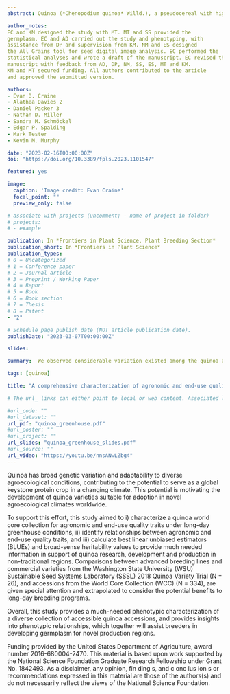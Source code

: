```yaml
---
abstract: Quinoa (*Chenopodium quinoa* Willd.), a pseudocereal with high protein quality originating from the Andean region of South America, has broad genetic variation and adaptability to diverse agroecological conditions, contributing to the potential to serve as a global keystone protein crop in a changing climate. However, the germplasm resources currently available to facilitate quinoa expansion worldwide are restricted to a small portion of quinoa’s total genetic diversity, in part because of day-length sensitivity and issues related to seed sovereignty. This study aimed to characterize phenotypic relationships and variation within a quinoa world core collection. The 360 accessions were planted in a randomized complete block design with four replicates in each of two greenhouses in Pullman, WA during the summer of 2018. Phenological stages, plant height, and inflorescence characteristics were recorded. Seed yield, composition, thousand seed weight, nutritional composition, shape, size, and color were measured using a high-throughput phenotyping pipeline. Considerable variation existed among the germplasm. Crude protein content ranged from 11.24% to 17.81% (fixed at 14% moisture). We found that protein content was negatively correlated with yield and positively correlated with total amino acid content and days to harvest. Mean essential amino acids values met adult daily requirements but not leucine and lysine infant requirements. Yield was positively correlated with thousand seed weight and seed area, and negatively correlated with ash content and days to harvest. The accessions clustered into four groups, with one-group representing useful accessions for long-day breeding programs. The results of this study establish a practical resource for plant breeders to leverage as they strategically develop germplasm in support of the global expansion of quinoa.

author_notes:
EC and KM designed the study with MT. MT and SS provided the
germplasm. EC and AD carried out the study and phenotyping, with
assistance from DP and supervision from KM. NM and ES designed
the All Grains tool for seed digital image analysis. EC performed the
statistical analyses and wrote a draft of the manuscript. EC revised the
manuscript with feedback from AD, DP, NM, SS, ES, MT and KM.
KM and MT secured funding. All authors contributed to the article
and approved the submitted version.

authors:
- Evan B. Craine
- Alathea Davies 2
- Daniel Packer 3
- Nathan D. Miller
- Sandra M. Schmöckel
- Edgar P. Spalding
- Mark Tester
- Kevin M. Murphy

date: "2023-02-16T00:00:00Z"
doi: "https://doi.org/10.3389/fpls.2023.1101547"

featured: yes

image:
  caption: 'Image credit: Evan Craine'
  focal_point: ""
  preview_only: false

# associate with projects (uncomment; - name of project in folder)
# projects:
# - example

publication: In *Frontiers in Plant Science, Plant Breeding Section* 
publication_short: In *Frontiers in Plant Science*
publication_types:
# 0 = Uncategorized
# 1 = Conference paper
# 2 = Journal article
# 3 = Preprint / Working Paper
# 4 = Report
# 5 = Book
# 6 = Book section
# 7 = Thesis
# 8 = Patent 
- "2"

# Schedule page publish date (NOT article publication date).
publishDate: "2023-03-07T00:00:00Z"

slides: 

summary:  We observed considerable variation existed among the quinoa accessions in the world core collection. Days to harvest, yield/plant, fruit set/ripening, days to anthesis, height at harvest, inflorescence area, TSW, inflorescence length, and total amino acid content contributed the most to the first principal component, which explained 39.8% of the total variation. The presence of day-length sensitivity accessions likely contributed to the extreme variation observed for days to harvest. These plants tended to have a phenotype characterized by greater height at harvest, larger panicle length, width and area, lower seed yield, and higher seed composition content. Principal component and cluster analysis illustrated how the germplasm could be separated according to the analyzed traits into four groups with unique variability. Group 1 represented accessions that may be the most relevant to long-day breeding programs, with accessions likely representing germplasm originating from higher latitudes in central and southern Chile (approximately 34-40°S). Group 1 was characterized by fewer days to harvest, lower height at harvest, and higher yield. However, this group did have lower protein and ash content than group 4, which likely represented accessions from the Highland germplasm pool originating from lower latitudes in Peru and Bolivia. We found that days to harvest had moderate negative correlations with yield, TSW and seed area, and moderate positive correlations with height at harvest, inflorescence area, crude protein and ash content. Yield had moderate positive correlations with seed size and TSW, and negative correlations with total amino acid, crude protein, and ash content. These results indicate that improvements to yield in quinoa must be made while simultaneously monitoring seed composition, to avoid selecting against nutritional quality in pursuit of higher yields. Using BLUEs, we provide insight into which accessions may have the most promising assembly of trait values. Overall, this study provides a much-needed phenotypic characterization of a diverse collection of accessible quinoa accessions, and provides insights into phenotypic relationships, which together will assist breeders in developing germplasm for novel production regions. 

tags: [quinoa]

title: "A comprehensive characterization of agronomic and end-use quality phenotypes across a quinoa world core collection"

# The url_ links can either point to local or web content. Associated local publication content, may be copied to the publication’s folder and referenced like url_code = "code.zip".

#url_code: ""
#url_dataset: ""
url_pdf: "quinoa_greenhouse.pdf"
#url_poster: ""
#url_project: ""
url_slides: "quinoa_greenhouse_slides.pdf"
#url_source: ""
url_video: "https://youtu.be/nnsANwLZbg4"
---
```

Quinoa has broad genetic variation and adaptability to diverse agroecological conditions, contributing to the potential to serve as a global keystone protein crop in a changing climate. This potential is motivating the development of quinoa varieties suitable for adoption in novel agroecological climates worldwide. 

To support this effort, this study aimed to i) characterize a quinoa world core collection for agronomic and end-use quality traits under long-day greenhouse conditions, ii) identify relationships between agronomic and end-use quality traits, and iii) calculate best linear unbiased estimators (BLUEs) and broad-sense heritability values to provide much needed information in support of quinoa research, development and production in non-traditional regions. Comparisons between advanced breeding lines and commercial varieties from the Washington State University (WSU) Sustainable Seed Systems Laboratory (SSSL) 2018 Quinoa Variety Trial (N = 26), and accessions from the World Core Collection (WCC) (N = 334), are given special attention and extrapolated to consider the potential benefits to long-day breeding programs. 

Overall, this study provides a much-needed phenotypic characterization of a diverse collection of accessible quinoa accessions, and provides insights into phenotypic relationships, which together will assist breeders in developing germplasm for novel production regions.

Funding provided by the United States Department of Agriculture, award number 2016-680004-2470. This material is based upon work supported by the National Science Foundation Graduate Research Fellowship under Grant No. 1842493. As a disclaimer, any opinion, fin ding s, and c onc lus ion s or recommendations expressed in this material are those of the authors(s) and do not necessarily reflect the views of the National Science Foundation.

